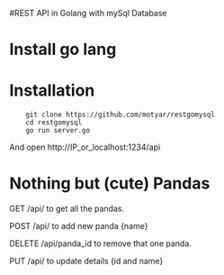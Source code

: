 #REST API in Golang with mySql Database

# Install go lang

# Installation

        git clone https://github.com/motyar/restgomysql
        cd restgomysql
        go run server.go

And open http://IP_or_localhost:1234/api

# Nothing but (cute) Pandas

GET /api/ to get all the pandas.

POST /api/ to add new panda {name}

DELETE /api/panda_id to remove that one panda.

PUT /api/ to update details {id and name}



